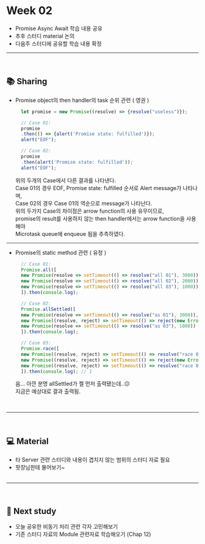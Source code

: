 # Week 02
- Promise Async Await 학습 내용 공유
- 추후 스터디 material 논의
- 다음주 스터디에 공유할 학습 내용 확정

---
<br>

## 📚 Sharing

- Promise object의 then handler의 task 순위 관련 ( 영권 )
  
  ```js
    let promise = new Promise((resolve) => {resolve("useless")});

    // Case 01:
    promise
    .then(() => {alert('Promise state: fulfilled')});
    alert("EOF");

    // Case 02:
    promise
    .then(alert('Promise state: fulfilled'));
    alert("EOF");
  ```
  <p>
   위의 두개의 Case에서 다른 결과를 나타낸다.<br> Case 01의 경우 EOF, Promise state: fulfilled 순서로 Alert message가 나타나며,<br>
   Case 02의 경우 Case 01의 역순으로 message가 나타난다.<br>
   위의 두가지 Case의 차이점은 arrow function의 사용 유무이므로,<br>promise의 result를 사용하지 않는 then handler에서는 arrow function을 사용해야<br>Microtask queue에 enqueue 됨을 추측하였다. 
  </p>

---

- Promise의 static method 관련 ( 유정 )
  
  ```js
    // Case 01:
    Promise.all([
    new Promise(resolve => setTimeout(() => resolve("all 01"), 3000)), // all 01
    new Promise(resolve => setTimeout(() => resolve("all 02"), 2000)), // all 02
    new Promise(resolve => setTimeout(() => resolve("all 03"), 1000))  // all 03
    ]).then(console.log);

    // Case 02:
    Promise.allSettled([
    new Promise(resolve => setTimeout(() => resolve("as 01"), 3000)), // as 01
    new Promise((resolve, reject) => setTimeout(() => reject(new Error('err')), 2000)), // as 02
    new Promise(resolve => setTimeout(() => resolve("as 03"), 1000))  // as 03
    ]).then(console.log);

    // Case 03:
    Promise.race([
    new Promise((resolve, reject) => setTimeout(() => resolve("race 01"), 1000)),
    new Promise((resolve, reject) => setTimeout(() => reject(new Error("에러 발생!")), 2000)),
    new Promise((resolve, reject) => setTimeout(() => resolve("race 03"), 3000))
    ]).then(console.log); // 1
  ```
  <p>
  음... 아깐 분명 allSettled가 젤 먼저 출력됐는데..😕<br>
  지금은 예상대로 결과 출력됨.
  </p><br>

---
<br>

## 💻 Material
- 타 Server 관련 스터디와 내용이 겹치지 않는 범위의 스터디 자료 필요
- 팟장님한테 물어보기~<br>
  <br>
---

<br>

## 💚 Next study
- 오늘 공유한 비동기 처리 관련 각자 고민해보기
- 기존 스터디 자료의 Module 관련자료 학습해오기 (Chap 12)